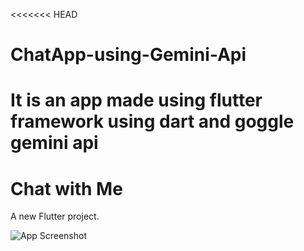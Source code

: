<<<<<<< HEAD
# ChatApp-using-Gemini-Api
It is an app made using flutter framework using dart and goggle gemini api
=======
# Chat with Me

A new Flutter project.

![App Screenshot](assets/mainpage.png)
